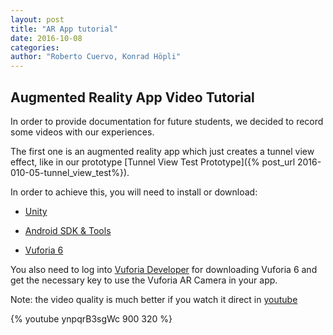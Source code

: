 ```yaml
---
layout: post
title: "AR App tutorial"
date: 2016-10-08
categories:
author: "Roberto Cuervo, Konrad Höpli"
---
```

## Augmented Reality App Video Tutorial

In order to provide documentation for future students, we decided to record some videos with our experiences.

The first one is an augmented reality app which just creates a tunnel view effect, like in our prototype  [Tunnel View Test Prototype]({% post_url 2016-010-05-tunnel_view_test%}).

In order to achieve this, you will need to install or download:

- [Unity](https://unity3d.com/) 

- [Android SDK & Tools](https://developer.android.com/studio/index.html)
- [Vuforia 6](https://developer.vuforia.com/downloads/sdk)

You also need to log into [Vuforia Developer](https://developer.vuforia.com/) for downloading Vuforia 6 and get the necessary key to use the Vuforia AR Camera in your app. 

Note: the video quality is much better if you watch it direct in [youtube](https://www.youtube.com/watch?v=ynpqrB3sgWc)


{% youtube ynpqrB3sgWc 900 320 %}